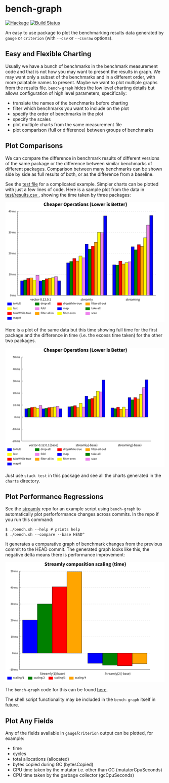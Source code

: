 # bench-graph

[![Hackage](https://img.shields.io/hackage/v/bench-graph.svg?style=flat)](https://hackage.haskell.org/package/bench-graph)
[![Build Status](https://travis-ci.org/composewell/bench-graph.svg?branch=master)](https://travis-ci.org/harendra-kumar/bench-graph)

An easy to use package to plot the benchmarking results data generated by
`gauge` or `criterion` (with `--csv` or `--csvraw` options).

## Easy and Flexible Charting

Usually we have a bunch of benchmarks in the benchmark measurement
code and that is not how you may want to present the results in graph. We may
want only a subset of the benchmarks and in a different order, with more
palatable names to present. Maybe we want to plot multiple graphs from the
results file. `bench-graph` hides the low level charting details but allows
configuration of high level parameters, specifically:

* translate the names of the benchmarks before charting
* filter which benchmarks you want to include on the plot
* specify the order of benchmarks in the plot
* specify the scales
* plot multiple charts from the same measurement file
* plot comparison (full or difference) between groups of benchmarks

## Plot Comparisons

We can compare the difference in benchmark results of different versions of
the same package or the difference between similar benchmarks of different
packages. Comparison between many benchmarks can be shown side by side as full
results of both, or as the difference from a baseline.

See the [test
file](https://github.com/composewell/bench-graph/blob/master/test/Main.hs) for
a complicated example. Simpler charts can be plotted with just a few lines of
code. Here is a sample plot from the data in [test/results.csv
](https://github.com/composewell/bench-graph/blob/master/test/results.csv),
showing the time taken by three packages:

[![Full comparison time](https://github.com/composewell/bench-graph/blob/master/sample-charts/csvraw-time-full.svg)](https://github.com/composewell/bench-graph/blob/master/sample-charts/csvraw-time-full.svg)

Here is a plot of the same data but this time showing full time for the first
package and the difference in time (i.e. the excess time taken) for the other
two packages.

[![Delta comparison time](https://github.com/composewell/bench-graph/blob/master/sample-charts/csvraw-time-delta.svg)](https://github.com/composewell/bench-graph/blob/master/sample-charts/csvraw-time-delta.svg)

Just use `stack test` in this package and see all the charts generated in the
`charts` directory.

## Plot Performance Regressions

See the [streamly](https://github.com/composewell/streamly) repo for an example
script using `bench-graph` to automatically plot perforformance changes across
commits. In the repo if you run this command:

```
$ ./bench.sh --help # prints help
$ ./bench.sh --compare --base HEAD^
```

It generates a comparative graph of benchmark changes from the previous commit
to the HEAD commit. The generated graph looks like this, the negative delta
means there is performance improvement:

[![Delta comparison time](https://github.com/composewell/bench-graph/blob/master/sample-charts/composition-scaling.svg)](https://github.com/composewell/bench-graph/blob/master/sample-charts/composition-scaling.svg)

The `bench-graph` code for this can be found
[here](https://github.com/composewell/streamly/blob/master/benchmark/ChartLinear.hs).

The shell script functionality may be included in the `bench-graph` itself in
future.

## Plot Any Fields

Any of the fields available in `gauge`/`criterion` output can be plotted, for
example:

* time
* cycles
* total allocations (allocated)
* bytes copied during GC (bytesCopied)
* CPU time taken by the mutator i.e. other than GC (mutatorCpuSeconds)
* CPU time taken by the garbage collector (gcCpuSeconds)
